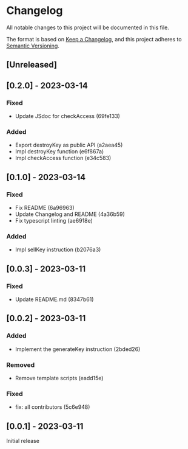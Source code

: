 # Changelog

All notable changes to this project will be documented in this file.

The format is based on [Keep a Changelog](https://keepachangelog.com/en/1.0.0/),
and this project adheres to [Semantic Versioning](https://semver.org/spec/v2.0.0.html).

## [Unreleased]

## [0.2.0] - 2023-03-14

### Fixed

- Update JSdoc for checkAccess (69fe133)

### Added

- Export destroyKey as public API (a2aea45)
- Impl destroyKey function (e6f867a)
- Impl checkAccess function (e34c583)

## [0.1.0] - 2023-03-14

### Fixed

- Fix README (6a96963)
- Update Changelog and README (4a36b59)
- Fix typescript linting (ae6918e)

### Added

- Impl sellKey instruction (b2076a3)

## [0.0.3] - 2023-03-11

### Fixed

- Update README.md (8347b61)

## [0.0.2] - 2023-03-11

### Added

- Implement the generateKey instruction (2bded26)

### Removed

- Remove template scripts (eadd15e)

### Fixed

- fix: all contributors (5c6e948)

## [0.0.1] - 2023-03-11

Initial release
